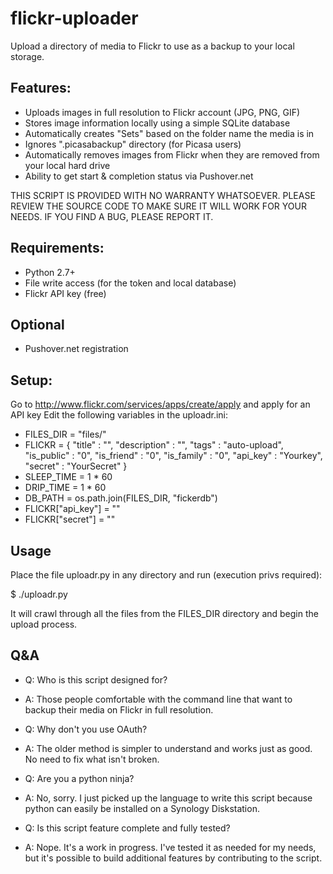 flickr-uploader
===============

Upload a directory of media to Flickr to use as a backup to your local storage.

## Features:
* Uploads images in full resolution to Flickr account (JPG, PNG, GIF)
* Stores image information locally using a simple SQLite database
* Automatically creates "Sets" based on the folder name the media is in
* Ignores ".picasabackup" directory (for Picasa users)
* Automatically removes images from Flickr when they are removed from your local hard drive
* Ability to get start & completion status via Pushover.net

THIS SCRIPT IS PROVIDED WITH NO WARRANTY WHATSOEVER. PLEASE REVIEW THE SOURCE CODE TO MAKE SURE IT WILL WORK FOR YOUR NEEDS. IF YOU FIND A BUG, PLEASE REPORT IT.

## Requirements:
* Python 2.7+
* File write access (for the token and local database)
* Flickr API key (free)

## Optional
* Pushover.net registration

## Setup:
Go to http://www.flickr.com/services/apps/create/apply and apply for an API key
Edit the following variables in the uploadr.ini:


* FILES_DIR = "files/"
* FLICKR = {
        "title"                 : "",
        "description"           : "",
        "tags"                  : "auto-upload",
        "is_public"             : "0",
        "is_friend"             : "0",
        "is_family"             : "0",
        "api_key"               : "Yourkey",
        "secret"                : "YourSecret"
        }
* SLEEP_TIME = 1 * 60
* DRIP_TIME = 1 * 60
* DB_PATH = os.path.join(FILES_DIR, "fickerdb")
* FLICKR["api_key"] = ""
* FLICKR["secret"] = ""

## Usage
Place the file uploadr.py in any directory and run (execution privs required):

$ ./uploadr.py

It will crawl through all the files from the FILES_DIR directory and begin the upload process.

## Q&A
* Q: Who is this script designed for?
* A: Those people comfortable with the command line that want to backup their media on Flickr in full resolution.

* Q: Why don't you use OAuth?
* A: The older method is simpler to understand and works just as good. No need to fix what isn't broken.

* Q: Are you a python ninja?
* A: No, sorry. I just picked up the language to write this script because python can easily be installed on a Synology Diskstation.

* Q: Is this script feature complete and fully tested?
* A: Nope. It's a work in progress. I've tested it as needed for my needs, but it's possible to build additional features by contributing to the script.

